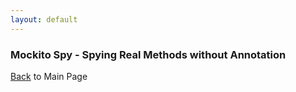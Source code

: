 ```yaml
---
layout: default
---
```


### Mockito Spy - Spying Real Methods without Annotation

[Back](/mockito-crafting-code) to Main Page

